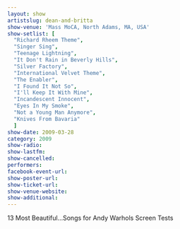 ```yaml
---
layout: show
artistslug: dean-and-britta
show-venue: 'Mass MoCA, North Adams, MA, USA'
show-setlist: [
  "Richard Rheem Theme",
  "Singer Sing",
  "Teenage Lightning",
  "It Don't Rain in Beverly Hills",
  "Silver Factory",
  "International Velvet Theme",
  "The Enabler",
  "I Found It Not So",
  "I'll Keep It With Mine",
  "Incandescent Innocent",
  "Eyes In My Smoke",
  "Not a Young Man Anymore",
  "Knives From Bavaria"
  ]
show-date: 2009-03-28
category: 2009
show-radio: 
show-lastfm: 
show-cancelled: 
performers: 
facebook-event-url: 
show-poster-url: 
show-ticket-url: 
show-venue-website: 
show-additional: 
---
```


13 Most Beautiful...Songs for Andy Warhols Screen Tests